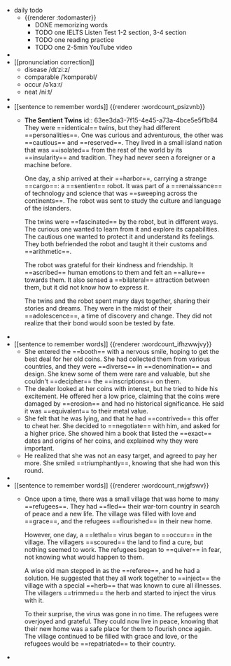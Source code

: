 - daily todo
	- {{renderer :todomaster}}
		- DONE memorizing words
		- TODO one IELTS Listen Test 1-2 section, 3-4 section
		- TODO one reading practice
		- TODO one 2-5min YouTube video
-
- [[pronunciation correction]]
	- disease  /dɪˈziːz/
	- comparable  /ˈkɒmpərəbl/
	- occur  /əˈkɜːr/
	- neat  /niːt/
-
- [[sentence to remember words]] {{renderer :wordcount_psizvnb}}
	- **The Sentient Twins**
	  id:: 63ee3da3-7f15-4e45-a73a-4bce5e5f1b84
	  They were ==identical== twins, but they had different ==personalities==. One was curious and adventurous, the other was ==cautious== and ==reserved==. They lived in a small island nation that was ==isolated== from the rest of the world by its ==insularity== and tradition. They had never seen a foreigner or a machine before.
	  
	  One day, a ship arrived at their ==harbor==, carrying a strange ==cargo==: a ==sentient== robot. It was part of a ==renaissance== of technology and science that was ==sweeping across the continents==. The robot was sent to study the culture and language of the islanders.
	  
	  The twins were ==fascinated== by the robot, but in different ways. The curious one wanted to learn from it and explore its capabilities. The cautious one wanted to protect it and understand its feelings. They both befriended the robot and taught it their customs and ==arithmetic==.
	  
	  The robot was grateful for their kindness and friendship. It ==ascribed== human emotions to them and felt an ==allure== towards them. It also sensed a ==bilateral== attraction between them, but it did not know how to express it.
	  
	  The twins and the robot spent many days together, sharing their stories and dreams. They were in the midst of their ==adolescence==, a time of discovery and change. They did not realize that their bond would soon be tested by fate.
-
- [[sentence to remember words]] {{renderer :wordcount_ifhzwwjvy}}
	- She entered the ==booth== with a nervous smile, hoping to get the best deal for her old coins. She had collected them from various countries, and they were ==diverse== in ==denomination== and design. She knew some of them were rare and valuable, but she couldn't ==decipher== the ==inscriptions== on them.
	- The dealer looked at her coins with interest, but he tried to hide his excitement. He offered her a low price, claiming that the coins were damaged by ==erosion== and had no historical significance. He said it was ==equivalent== to their metal value.
	- She felt that he was lying, and that he had ==contrived== this offer to cheat her. She decided to ==negotiate== with him, and asked for a higher price. She showed him a book that listed the ==exact== dates and origins of her coins, and explained why they were important.
	- He realized that she was not an easy target, and agreed to pay her more. She smiled ==triumphantly==, knowing that she had won this round.
-
- [[sentence to remember words]] {{renderer :wordcount_rwjgfswv}}
	- Once upon a time, there was a small village that was home to many ==refugees==. They had ==fled== their war-torn country in search of peace and a new life. The village was filled with love and ==grace==, and the refugees ==flourished== in their new home.
	  
	  However, one day, a ==lethal== virus began to ==occur== in the village. The villagers ==scoured== the land to find a cure, but nothing seemed to work. The refugees began to ==quiver== in fear, not knowing what would happen to them.
	  
	  A wise old man stepped in as the ==referee==, and he had a solution. He suggested that they all work together to ==inject== the village with a special ==herb== that was known to cure all illnesses. The villagers ==trimmed== the herb and started to inject the virus with it.
	  
	  To their surprise, the virus was gone in no time. The refugees were overjoyed and grateful. They could now live in peace, knowing that their new home was a safe place for them to flourish once again. The village continued to be filled with grace and love, or the refugees would be ==repatriated== to their country.
-